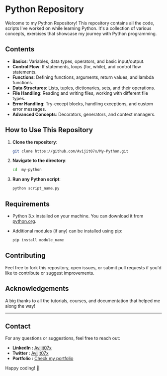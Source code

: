 # Python Repository

Welcome to my Python Repository! This repository contains all the code, scripts I've worked on while learning Python. It's a collection of various concepts, exercises that showcase my journey with Python programming.

## Contents

- **Basics**: Variables, data types, operators, and basic input/output.
- **Control Flow**: If statements, loops (for, while), and control flow statements.
- **Functions**: Defining functions, arguments, return values, and lambda functions.
- **Data Structures**: Lists, tuples, dictionaries, sets, and their operations.
- **File Handling**: Reading and writing files, working with different file types.
- **Error Handling**: Try-except blocks, handling exceptions, and custom error messages.
- **Advanced Concepts**: Decorators, generators, and context managers.


## How to Use This Repository

1. **Clone the repository**:
    ```bash
    git clone https://github.com/Avijit07x/My-Python.git
    ```
2. **Navigate to the directory**:
    ```bash
    cd  my-python
    ```
3. **Run any Python script**:
    ```bash
    python script_name.py
    ```

## Requirements

- Python 3.x installed on your machine. You can download it from [python.org](https://www.python.org/downloads/).

- Additional modules (if any) can be installed using pip:
    ```bash
    pip install module_name
    ```

## Contributing

Feel free to fork this repository, open issues, or submit pull requests if you'd like to contribute or suggest improvements.

## Acknowledgements

A big thanks to all the tutorials, courses, and documentation that helped me along the way!

---

## Contact

For any questions or suggestions, feel free to reach out:

- **LinkedIn :** [Avijit07x](https://www.linkedin.com/in/avijit07x/)
- **Twitter :** [Avijit07x](https://twitter.com/Avijit07x)
- **Portfolio :** [Check my portfolio](https://avijit07x-portfolio.vercel.app)


Happy coding! 🚀
